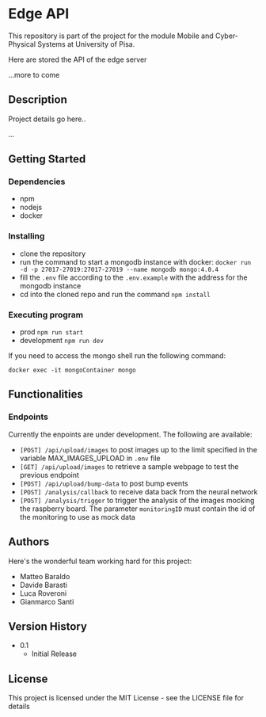 # Edge API

This repository is part of the project for the module Mobile and Cyber-Physical Systems at University of Pisa.

Here are stored the API of the edge server

...more to come

## Description

Project details go here..

...

## Getting Started

### Dependencies

* npm 
* nodejs 
* docker

### Installing

* clone the repository
* run the command to start a mongodb instance with docker: ```docker run -d -p 27017-27019:27017-27019 --name mongodb mongo:4.0.4```
* fill the ```.env``` file according to the ```.env.example``` with the address for the mongodb instance
* cd into the cloned repo and run the command ```npm install```

### Executing program

* prod ```npm run start```
* development ```npm run dev```

If you need to access the mongo shell run the following command:

```docker exec -it mongoContainer mongo```


## Functionalities
### Endpoints
Currently the enpoints are under development. The following are available:
* ```[POST] /api/upload/images``` to post images up to the limit specified in the variable MAX_IMAGES_UPLOAD in ```.env``` file
* ```[GET] /api/upload/images``` to retrieve a sample webpage to test the previous endpoint
* ```[POST] /api/upload/bump-data``` to post bump events
* ```[POST] /analysis/callback``` to receive data back from the neural network
* ```[POST] /analysis/trigger``` to trigger the analysis of the images mocking the raspberry board. The parameter ```monitoringID``` must contain the id of the monitoring to use as mock data

## Authors

Here's the wonderful team working hard for this project:
* Matteo Baraldo
* Davide Barasti
* Luca Roveroni
* Gianmarco Santi

## Version History

* 0.1
    * Initial Release

## License

This project is licensed under the MIT License - see the LICENSE file for details
